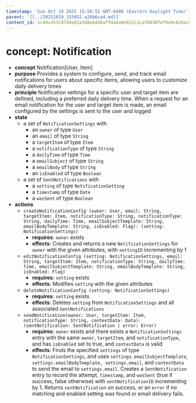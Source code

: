 ```yaml
---
timestamp: 'Sun Oct 19 2025 15:50:52 GMT-0400 (Eastern Daylight Time)'
parent: '[[../20251019_155052.a20b6ca4.md]]'
content_id: 1c49c453c97d9e62a3d8e6dd6aff4a6a0e922c2ca70830fef9e9c826ac521488
---
```


# concept: Notification

* **concept** Notification\[User, Item]
* **purpose** Provides a system to configure, send, and track email notifications for users about specific items, allowing users to customize daily delivery times
* **principle** Notification settings for a specific user and target item are defined, including a preferred daily delivery time. When a request for an email notification for the user and target item is made, an email configured by the settings is sent to the user and logged
* **state**
  * a set of `NotificationSettings` with
    * an `owner` of type `User`
    * an `email` of type `String`
    * a `targetItem` of type `Item`
    * a `notificationType` of type `String`
    * a `dailyTime` of type `Time`
    * a `emailSubject` of type `String`
    * a `emailBody` of type `String`
    * an `isEnabled` of type `Boolean`
  * a set of `SentNotifications` with
    * a `setting` of type `NotificationSetting`
    * a `timestamp` of type `Date`
    * a `wasSent` of type `Boolean`
* **actions**
  * `createNotificationConfig (owner: User, email: String, targetItem: Item, notificationType: String, notificationType: String, dailyTime: Time, emailSubjectTemplate: String, emailBodyTemplate: String, isEnabled: Flag): (setting: NotificationSettings)`
    * **requires**: `owner` exists
    * **effects**: Creates and returns a new `NotificationSettings` for `owner` with the given attributes, with `settingID` incrementing by 1
  * `editNotificationConfig (setting: NotificationSettings, email: String, targetItem: Item, notificationType: String, dailyTime: Time, emailSubjectTemplate: String, emailBodyTemplate: String, isEnabled: Flag)`
    * **requires**: `setting` exists
    * **effects**: Modifies `setting` with the given attributes
  * `deleteNotificationConfig (setting: NotificationSettings)`
    * **requires**: `setting` exists
    * **effects**: Deletes `setting` from `NotificationSettings` and all associated `SentNotifications`
  * `sendNotification(owner: User, targetItem: Item, notificationType: String, contextData: Data): (sentNotification: SentNotification | error: Error)`
    * **requires**: `owner` exists and there exists a `NotificationSettings` entry with the same `owner`, `targetItem`, and `notificationType`, and has `isEnabled` set to true, and `contextData` is valid
    * **effects**: Finds the specified `settings` of type `NotificationSettings`, and uses `settings.emailSubjectTemplate`, `settings.emailBodyTemplate, settings.email`, and `contextData` to send the email to `settings.email`. Creates a `SentNotification` entry to record the attempt, `timestamp`, and `wasSent` (true if success, false otherwise) with `sentNotificationID` incrementing by 1. Returns `sentNotification` on success, or an `error` if no matching and enabled setting was found or email delivery fails.
